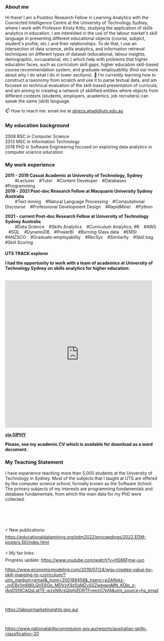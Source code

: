 <h3> About me </h3> 

Hi there! I am a Postdoc Research Fellow in Learning Analytics with the Connected Intelligence Centre at the University of Technology Sydney, where I work with Professor Kirsty Kitto, studying the application of skills analytics in education. I am interested in the use of the labour market's skill language in presenting different educational objects (course, subject, student's profile, etc.) and their relationships. To do that, I use an intersection of data science, skills analytics, and information retrieval techniques on different types of dataset (educational, labour insights, demographic, occupational, etc.) which help with problems that higher education faces, such as curriculum skill gaps, higher education skill-based course recommendation system, and graduate-employability (find out more about why I do what I do in lower sections).
🌱 I’m currently learning how to construct a taxonomy from scratch and use it to parse textual data, and am focused on technical evaluation of the skill-based presentation of curricula, and am aiming to creating a network of skillified entities where objects from different contexts (students, employers, academics, job recruiters) can speak the same (skill) language.
<br>

📫 How to reach me: email me at alireza.ahadi@uts.edu.au 

<h3> My education background </h3> 
 2008 BSC in Computer Science <br>
 2013 MSC in Information Technology <br>
 2018 PhD in Software Engineering focused on exploring data analytics in computer science education 

<h3> My work experience </h3>
<b> 2011 - 2019 Casual Academic at University of Technology, Sydney  </b> <br>
 &emsp;&emsp; #Lecturer &ensp; #Tutor &ensp; #Content Developer &ensp; #Databases &ensp; #Programming <br>
<b> 2019 - 2021 Post-doc Research Fellow at Macquarie University Sydney Australia  </b> <br>
 &emsp;&emsp; #Text mining &ensp; #Natural Language Processing &ensp; #Computational Discourse &ensp; #Professional Development Design &ensp; #RapidMiner &ensp; #Python  <br>
  
<b> 2021 - current Post-doc Research Fellow at University of Technology Sydney Australia </b> <br>
&emsp;&emsp; #Data Science &ensp; #Skills Analytics &ensp; #Curriculum Analytics; #R &ensp; #AWS &ensp; #SQL &ensp;      #DynamoDB &ensp;  #PowerBI &ensp; #Burning Glass data &ensp; #EMSI 
&ensp;  #ANZSCO    &ensp;  #Graduate-employability     &ensp;    #RecSys    &ensp;      #Similarity     &ensp;   #Skill bag     &ensp;   #Skill Scoring   <br>

<h4>  UTS TRACK explorer
<p> I had the opportunity to work with a team of academics at University of Technology Sydney on skills analytics for higher education: </p>
 <br>
<a href="https://www.youtube.com/watch?v=2jrEiqaWJUU" target="_blank">
  <iframe src="https://giphy.com/embed/8UGFw1hWy5FE4m3R4F" width="480" height="480" frameBorder="0" class="giphy-embed" allowFullScreen></iframe><p><a href="https://giphy.com/gifs/video-games-8UGFw1hWy5FE4m3R4F">via GIPHY</a></p>
</a>

Please, see my academic CV which is available for download as a word document.

<h3> My Teaching Statement</h3> 
I have experience teaching more than 5,000 students at the University of Technology in Sydney. Most of the subjects that I taught at UTS are offered by the computer science school, formally known as the Software School. The primary subjects of my interests are programming fundamentals and database fundamentals, from which the main data for my PhD were collected.


<br><br>
<br>
<br>
⚡ New publications: <br>
https://educationaldatamining.org/edm2022/proceedings/2022.EDM-posters.56/index.html
<br>
<br>
⚡ My fav links: <br>
Progress update: https://www.youtube.com/watch?v=HS66Fmw-uvc <br>

https://www.economicmodeling.com/2019/07/24/wgu-creates-value-by-skill-mapping-to-curriculum/?utm_medium=email&_hsmi=200189458&_hsenc=p2ANqtz-_mjEBx1m8WiLQVE6Gp_MDVzX9z5qMZvSSZwbqeqMN_KQlp_z-lAgDSf6CAQsLgtTE-wzxN9csQlqfsEDRTFveezG7pfA&utm_source=hs_email

<br>

https://labourmarketinsights.gov.au/

<br>

https://www.nationalskillscommission.gov.au/reports/australian-skills-classification-20

